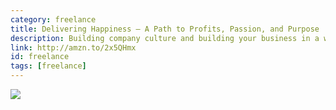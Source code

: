```yaml
---
category: freelance
title: Delivering Happiness — A Path to Profits, Passion, and Purpose
description: Building company culture and building your business in a way most people probably don't. Definitely thinking outside the box with customer service and company culture.
link: http://amzn.to/2x5QHmx
id: freelance
tags: [freelance]
---
```

<a target="_blank"  href="https://www.amazon.com/gp/product/0446576220/ref=as_li_tl?ie=UTF8&camp=1789&creative=9325&creativeASIN=0446576220&linkCode=as2&tag=compassofdesi-20&linkId=972da6ee7d0ecf3180942f3d74d7f834"><img border="0" src="//ws-na.amazon-adsystem.com/widgets/q?_encoding=UTF8&MarketPlace=US&ASIN=0446576220&ServiceVersion=20070822&ID=AsinImage&WS=1&Format=_SL250_&tag=compassofdesi-20" ></a><img src="//ir-na.amazon-adsystem.com/e/ir?t=compassofdesi-20&l=am2&o=1&a=0446576220" width="1" height="1" border="0" alt="" style="border:none !important; margin:0px !important;" />
